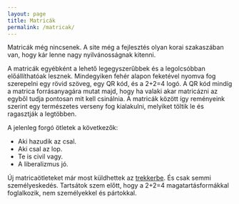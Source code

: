 ```yaml
---
layout: page
title: Matricák
permalink: /matricak/
---
```


Matricák még nincsenek. A site még a fejlesztés olyan korai szakaszában van,
hogy kár lenne nagy nyilvánosságnak kitenni.

A matricák egyébként a lehető legegyszerűbbek és a legolcsóbban előállíthatóak
lesznek. Mindegyiken fehér alapon feketével nyomva fog szerepelni egy rövid
szöveg, egy QR kód, és a 2+2=4 logó. A QR kód mindíg a matrica forrásanyagára
mutat majd, hogy ha valaki akar matricázni az egyből tudja pontosan mit kell
csinálnia. A matricák között így reményeink szerint egy természetes verseny fog
kialakulni, melyiket töltik le és ragasztják a legtöbben.

A jelenleg forgó ötletek a következők:

  * Aki hazudik az csal.
  * Aki csal az lop.
  * Te is civil vagy.
  * A liberalizmus jó.

Új matricaötleteket már most küldhettek az [trekkerbe][tracker]. És csak semmi
személyeskedés. Tartsátok szem előtt, hogy a 2+2=4 magatartásformákkal
foglalkozik, nem személyekkel és pártokkal.

[web]: https://doktordroid.github.io/2meg2az4
[gh]: https://github.com/doktordroid/2meg2az4
[tracker]: https://github.com/doktordroid/2meg2az4/issues
